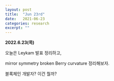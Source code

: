 ```yaml
---
layout: post
title:  "Jun 23rd"
date:   2021-06-23
categories: research
excerpt: ""
---
```


**2022.6.23(목)**

오늘은 Leykam 발표 정리하고, 


mirror symmetry broken Berry curvature 정리해보자. 


블록체인 개발자? 이건 뭘까?
